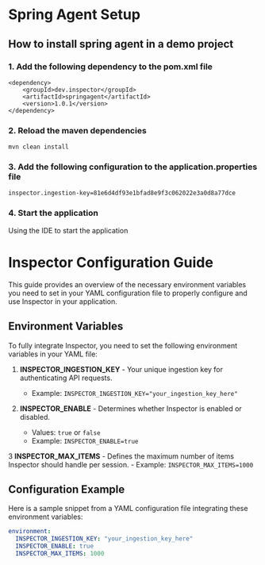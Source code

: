 # Spring Agent Setup

## How to install spring agent in a demo project

### 1. Add the following dependency to the pom.xml file

``` 
<dependency>
    <groupId>dev.inspector</groupId>
	<artifactId>springagent</artifactId>
	<version>1.0.1</version>
</dependency>
```

### 2. Reload the maven dependencies

```
mvn clean install
```

### 3. Add the following configuration to the application.properties file

```
inspector.ingestion-key=81e6d4df93e1bfad8e9f3c062022e3a0d8a77dce
```

### 4. Start the application

Using the IDE to start the application


# Inspector Configuration Guide

This guide provides an overview of the necessary environment variables you need to set in your YAML configuration file to properly configure and use Inspector in your application.

## Environment Variables

To fully integrate Inspector, you need to set the following environment variables in your YAML file:

1. **INSPECTOR_INGESTION_KEY** - Your unique ingestion key for authenticating API requests.
    - Example: `INSPECTOR_INGESTION_KEY="your_ingestion_key_here"`

2. **INSPECTOR_ENABLE** - Determines whether Inspector is enabled or disabled.
    - Values: `true` or `false`
    - Example: `INSPECTOR_ENABLE=true`

3 **INSPECTOR_MAX_ITEMS** - Defines the maximum number of items Inspector should handle per session.
    - Example: `INSPECTOR_MAX_ITEMS=1000`

## Configuration Example

Here is a sample snippet from a YAML configuration file integrating these environment variables:

```yaml
environment:
  INSPECTOR_INGESTION_KEY: "your_ingestion_key_here"
  INSPECTOR_ENABLE: true
  INSPECTOR_MAX_ITEMS: 1000
